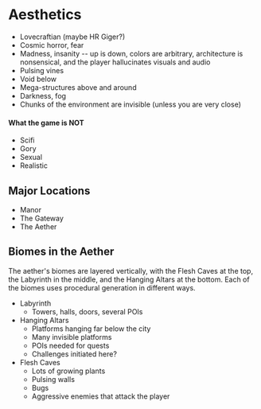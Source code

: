 # Aesthetics

- Lovecraftian (maybe HR Giger?)
- Cosmic horror, fear
- Madness, insanity -- up is down, colors are arbitrary, architecture is nonsensical, and the player hallucinates visuals and audio
- Pulsing vines
- Void below
- Mega-structures above and around
- Darkness, fog
- Chunks of the environment are invisible (unless you are very close)
#### What the game is NOT
* Scifi
* Gory
* Sexual
* Realistic
## Major Locations
* Manor
* The Gateway
* The Aether
## Biomes in the Aether

The aether's biomes are layered vertically, with the Flesh Caves at the top, the Labyrinth in the middle, and the Hanging Altars at the bottom. Each of the biomes uses procedural generation in different ways.

* Labyrinth
	* Towers, halls, doors, several POIs
* Hanging Altars
	* Platforms hanging far below the city
	* Many invisible platforms
	* POIs needed for quests
	* Challenges initiated here?
* Flesh Caves
	* Lots of growing plants
	* Pulsing walls
	* Bugs
	* Aggressive enemies that attack the player